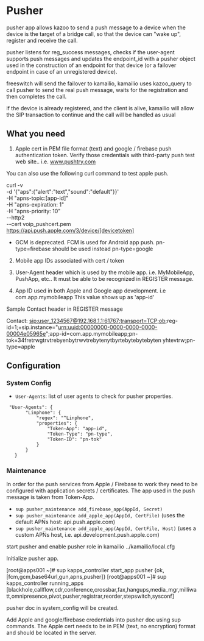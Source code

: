 
# Pusher
pusher app allows kazoo to send a push message to a device when the device is the target of a bridge call, so that the device can "wake up", register and receive the call.

pusher listens for reg_success messages, checks if the user-agent supports push messages and updates the endpoint_id with a pusher object used in the construction of an endpoint for that device (or a failover endpoint in case of an unregistered device).

freeswitch will send the failover to kamailio, kamailio uses kazoo_query to call pusher to send the real push message, waits for the registration and then completes the call.

if the device is already registered, and the client is alive, kamailio will allow the SIP transaction to continue and the call will be handled as usual

## What you need

1. Apple cert in PEM file format (text) and google / firebase push authentication token.  Verify those credentials with third-party push test web site.. i.e. www.pushtry.com

You can also use the following curl command to test apple push.

curl -v \
-d '{"aps":{"alert":"text","sound":"default"}}' \
-H "apns-topic:[app-id]" \
-H "apns-expiration: 1" \
-H "apns-priority: 10" \
--http2 \
--cert voip_pushcert.pem \
https://api.push.apple.com/3/device/[devicetoken]

* GCM is deprecated. FCM is used for Android app push. pn-type=firebase should be used instead pn-type=google


2. Mobile app IDs associated with cert / token

3. User-Agent header which is used by the mobile app. i.e. MyMobileApp, PushApp, etc.. It must be able to be recognized in REGISTER message.

4. App ID used in both Apple and Google app development. i.e com.app.mymobileapp  This value shows up as 'app-id'

Sample Contact header in REGISTER message

Contact: <sip:user_1234567@192.168.1.1:61767;transport=TCP;ob>;reg-id=1;+sip.instance="<urn:uuid:00000000-0000-0000-0000-00004e05965e>";app-id=com.app.mymobileapp;pn-tok=34fretrwgtrvtrebyenbytrwvtrebytenytbyrtebytebytebyten yhtevtrw;pn-type=apple

## Configuration

### System Config

* `User-Agents`: list of user agents to check for pusher properties.


```
 "User-Agents": {
       "Linphone": {
           "regex": "^Linphone",
           "properties": {
               "Token-App": "app-id",
               "Token-Type": "pn-type",
               "Token-ID": "pn-tok"
           }
       }
   }
```

### Maintenance

In order for the push services from Apple / Firebase to work they need to be configured with application secrets / certificates. The app used in the push message is taken from Token-App.

* `sup pusher_maintenance add_firebase_app(AppId, Secret)`
* `sup pusher_maintenance add_apple_app(AppId, CertFile)` (uses the default APNs host: api.push.apple.com)
* `sup pusher_maintenance add_apple_app(AppId, CertFile, Host)` (uses a custom APNs host, i.e. api.development.push.apple.com)


start pusher and enable pusher role in kamailio
../kamailio/local.cfg

 Initialize pusher app.

[root@apps001 ~]# sup kapps_controller start_app pusher
{ok,[fcm,gcm,base64url,gun,apns,pusher]}
[root@apps001 ~]# sup kapps_controller running_apps
[blackhole,callflow,cdr,conference,crossbar,fax,hangups,media_mgr,milliwatt,omnipresence,pivot,pusher,registrar,reorder,stepswitch,sysconf]

pusher doc in system_config will be created.


Add Apple and google/firebase credentials into pusher doc using sup commands. The Apple cert needs to be in PEM (text, no encryption) format and should be located in the server.










